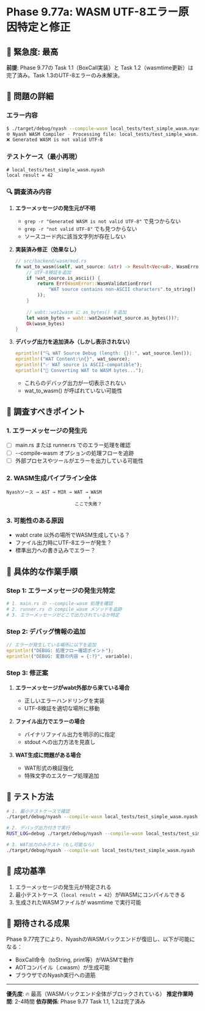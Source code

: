 # Phase 9.77a: WASM UTF-8エラー原因特定と修正

## 🚨 緊急度: 最高

**前提**: Phase 9.77の Task 1.1（BoxCall実装）と Task 1.2（wasmtime更新）は完了済み。Task 1.3のUTF-8エラーのみ未解決。

## 🐛 問題の詳細

### エラー内容
```bash
$ ./target/debug/nyash --compile-wasm local_tests/test_simple_wasm.nyash
🌐 Nyash WASM Compiler - Processing file: local_tests/test_simple_wasm.nyash 🌐
❌ Generated WASM is not valid UTF-8
```

### テストケース（最小再現）
```nyash
# local_tests/test_simple_wasm.nyash
local result = 42
```

### 🔍 調査済み内容

1. **エラーメッセージの発生元が不明**
   - `grep -r "Generated WASM is not valid UTF-8"` で見つからない
   - `grep -r "not valid UTF-8"` でも見つからない
   - ソースコード内に該当文字列が存在しない

2. **実装済み修正（効果なし）**
   ```rust
   // src/backend/wasm/mod.rs
   fn wat_to_wasm(&self, wat_source: &str) -> Result<Vec<u8>, WasmError> {
       // UTF-8検証を追加
       if !wat_source.is_ascii() {
           return Err(WasmError::WasmValidationError(
               "WAT source contains non-ASCII characters".to_string()
           ));
       }
       
       // wabt::wat2wasm に as_bytes() を追加
       let wasm_bytes = wabt::wat2wasm(wat_source.as_bytes())?;
       Ok(wasm_bytes)
   }
   ```

3. **デバッグ出力を追加済み（しかし表示されない）**
   ```rust
   eprintln!("🔍 WAT Source Debug (length: {}):", wat_source.len());
   eprintln!("WAT Content:\n{}", wat_source);
   eprintln!("✅ WAT source is ASCII-compatible");
   eprintln!("🔄 Converting WAT to WASM bytes...");
   ```
   - これらのデバッグ出力が一切表示されない
   - wat_to_wasm() が呼ばれていない可能性

## 🎯 調査すべきポイント

### 1. エラーメッセージの発生元
- [ ] main.rs または runner.rs でのエラー処理を確認
- [ ] --compile-wasm オプションの処理フローを追跡
- [ ] 外部プロセスやツールがエラーを出力している可能性

### 2. WASM生成パイプライン全体
```
Nyashソース → AST → MIR → WAT → WASM
                              ↑
                         ここで失敗？
```

### 3. 可能性のある原因
- wabt crate 以外の場所でWASM生成している？
- ファイル出力時にUTF-8エラーが発生？
- 標準出力への書き込みでエラー？

## 🔧 具体的な作業手順

### Step 1: エラーメッセージの発生元特定
```bash
# 1. main.rs の --compile-wasm 処理を確認
# 2. runner.rs の compile_wasm メソッドを追跡
# 3. エラーメッセージがどこで出力されているか特定
```

### Step 2: デバッグ情報の追加
```rust
// エラーが発生している場所に以下を追加
eprintln!("DEBUG: 処理フロー確認ポイント");
eprintln!("DEBUG: 変数の内容 = {:?}", variable);
```

### Step 3: 修正案
1. **エラーメッセージがwabt外部から来ている場合**
   - 正しいエラーハンドリングを実装
   - UTF-8検証を適切な場所に移動

2. **ファイル出力でエラーの場合**
   - バイナリファイル出力を明示的に指定
   - stdout への出力方法を見直し

3. **WAT生成に問題がある場合**
   - WAT形式の検証強化
   - 特殊文字のエスケープ処理追加

## 📝 テスト方法

```bash
# 1. 最小テストケースで確認
./target/debug/nyash --compile-wasm local_tests/test_simple_wasm.nyash

# 2. デバッグ出力付きで実行
RUST_LOG=debug ./target/debug/nyash --compile-wasm local_tests/test_simple_wasm.nyash 2>&1 | tee debug.log

# 3. WAT出力のみテスト（もし可能なら）
./target/debug/nyash --compile-wat local_tests/test_simple_wasm.nyash
```

## 🎯 成功基準

1. エラーメッセージの発生元が特定される
2. 最小テストケース（`local result = 42`）がWASMにコンパイルできる
3. 生成されたWASMファイルが wasmtime で実行可能

## 🚀 期待される成果

Phase 9.77完了により、NyashのWASMバックエンドが復旧し、以下が可能になる：
- BoxCall命令（toString, print等）がWASMで動作
- AOTコンパイル（.cwasm）が生成可能
- ブラウザでのNyash実行への道筋

---

**優先度**: 🔥 最高（WASMバックエンド全体がブロックされている）
**推定作業時間**: 2-4時間
**依存関係**: Phase 9.77 Task 1.1, 1.2は完了済み
